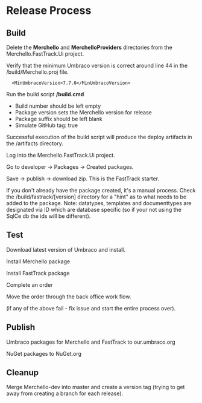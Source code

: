 # Release Process

## Build

Delete the **Merchello** and **MerchelloProviders** directories from the Merchello.FastTrack.Ui project.

Verify that the minimum Umbraco version is correct around line 44 in the /build/Merchello.proj file.

      <MinUmbracoVersion>7.7.0</MinUmbracoVersion>

Run the build script **/build.cmd**

* Build number should be left empty
* Package version sets the Merchello version for release
* Package suffix should be left blank
* Simulate GitHub tag: true


Successful execution of the build script will produce the deploy artifacts in the /artifacts directory.

Log into the Merchello.FastTrack.Ui project.

Go to developer -> Packages -> Created packages.

Save -> publish -> download zip.  This is the FastTrack starter.

If you don't already have the package created, it's a manual process.  Check the /build/fastrack/[version] directory for a "hint" as to what needs to be added to the package.  Note: datatypes, templates and documenttypes are designated via ID which are database specific (so if your not using the SqlCe db the ids will be different).

## Test

Download latest version of Umbraco and install.

Install Merchello package

Install FastTrack package

Complete an order

Move the order through the back office work flow.

(if any of the above fail - fix issue and start the entire process over).

## Publish

Umbraco packages for Merchello and FastTrack to our.umbraco.org

NuGet packages to NuGet.org


## Cleanup

Merge Merchello-dev into master and create a version tag (trying to get away from creating a branch for each release).

